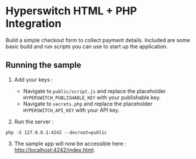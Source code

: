# Hyperswitch HTML + PHP Integration

Build a simple checkout form to collect payment details. Included are some basic
build and run scripts you can use to start up the application.

## Running the sample

1. Add your keys :
    - Navigate to `public/script.js` and replace the placeholder `HYPERSWITCH_PUBLISHABLE_KEY` with your publishable key.
    - Navigate to `secrets.php` and replace the placeholder `HYPERSWITCH_API_KEY` with your API key.

2. Run the server :
~~~
php -S 127.0.0.1:4242 --docroot=public
~~~

3. The sample app will now be accessible here : [http://localhost:4242/index.html](http://localhost:4242/index.html).
